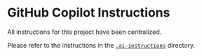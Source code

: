 # GitHub Copilot Instructions

All instructions for this project have been centralized.

Please refer to the instructions in the [`.ai-instructions`](../.ai-instructions/INSTRUCTIONS.md) directory.
